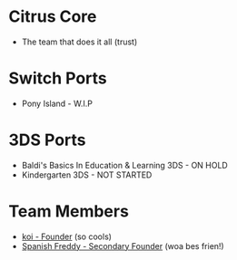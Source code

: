 # Citrus Core

* The team that does it all (trust)

# Switch Ports

* Pony Island - W.I.P

# 3DS Ports

* Baldi's Basics In Education & Learning 3DS - ON HOLD
* Kindergarten 3DS - NOT STARTED

# Team Members

* [koi - Founder](https://twitter.com/maybekoi_) (so cools)
* [Spanish Freddy - Secondary Founder](https://twitter.com/Spanish_Freddy) (woa bes frien!)
